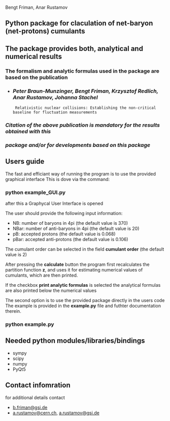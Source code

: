Bengt Friman, Anar Rustamov


## Python package for claculation of net-baryon (net-protons) cumulants

## The package provides both, analytical and numerical results

### The formalism and analytic formulas used in the package are based on the publication

- ### *Peter Braun-Munzinger, Bengt Friman, Krzysztof Redlich, Anar Rustamov, Johanna Stachel*
       Relativistic nuclear collisions: Establishing the non-critical baseline for fluctuation measurements

### *Citation of the above publication is mandatory for the results obtained with this* 
### *package and/or for developments based on this package*

## Users guide
The fast and efficiant way of running the program is to use the provided graphical interface
This is dove via the command:

### python example_GUI.py

after this a Graphycal User Interface is opened

The user should provide the following input information:

- NB: number of baryons in 4pi  (the default value is 370)
- NBar: number of anti-baryons in 4pi (the default value is 20)
- pB: accepted protons (the default value is 0.068)
- pBar: accepted anti-protons (the default value is 0.106)

The cumulant order can be selected in the field **cumulant order** (the default value is 2)

After pressing the **calculate** button the program first recalculates the partition function **z**, and uses it for 
estimating numerical values of cumulants, which are then printed.

If the checkbox **print analytic formulas** is selected the analytical formulas are also printed below the numerical values

The second option is to use the provided package directly in the users code
The example is provided in the **example.py** file and futhter documentation therein. 

### python example.py

## Needed python modules/libraries/bindings

- sympy
- scipy
- numpy
- PyQt5

## Contact infomration

for additional details contact

- b.friman@gsi.de
- a.rustamov@cern.ch, a.rustamov@gsi.de
